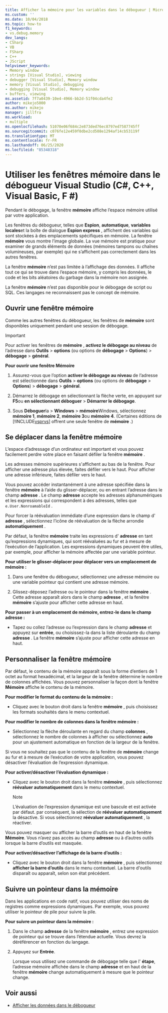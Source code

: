 ```yaml
---
title: Afficher la mémoire pour les variables dans le débogueur | Microsoft Docs
ms.custom: ''
ms.date: 10/04/2018
ms.topic: how-to
f1_keywords:
- vs.debug.memory
dev_langs:
- CSharp
- VB
- FSharp
- C++
- JScript
helpviewer_keywords:
- Memory window
- strings [Visual Studio], viewing
- debugger [Visual Studio], Memory window
- memory [Visual Studio], debugging
- debugging [Visual Studio], Memory window
- buffers, viewing
ms.assetid: 7f7a0439-10e4-4966-bb2d-51f04cda4fe2
author: mikejo5000
ms.author: mikejo
manager: jillfra
ms.workload:
- multiple
ms.openlocfilehash: 51070e06f684c2e873ded76ec8797ed7587745ff
ms.sourcegitcommit: c076fe12e459f0dbe2cd508e1294af14cb53119f
ms.translationtype: MT
ms.contentlocale: fr-FR
ms.lasthandoff: 06/25/2020
ms.locfileid: "85348318"
---
```

# <a name="use-the-memory-windows-in-the-visual-studio-debugger-c-c-visual-basic-f"></a>Utiliser les fenêtres mémoire dans le débogueur Visual Studio (C#, C++, Visual Basic, F #)

Pendant le débogage, la fenêtre **mémoire** affiche l’espace mémoire utilisé par votre application.

Les fenêtres du débogueur, telles que **Espion**, **automatique**, **variables locales**et la boîte de dialogue **Espion express** , affichent des variables qui sont stockées à des emplacements spécifiques en mémoire. La fenêtre **mémoire** vous montre l’image globale. La vue mémoire est pratique pour examiner de grands éléments de données (mémoires tampons ou chaînes volumineuses, par exemple) qui ne s’affichent pas correctement dans les autres fenêtres.

La fenêtre **mémoire** n’est pas limitée à l’affichage des données. Il affiche tout ce qui se trouve dans l’espace mémoire, y compris les données, le code et les bits aléatoires du garbage dans la mémoire non assignée.

La fenêtre **mémoire** n’est pas disponible pour le débogage de script ou SQL. Ces langages ne reconnaissent pas le concept de mémoire.

## <a name="open-a-memory-window"></a>Ouvrir une fenêtre mémoire

Comme les autres fenêtres du débogueur, les fenêtres de **mémoire** sont disponibles uniquement pendant une session de débogage.

>[!IMPORTANT]
>Pour activer les fenêtres de **mémoire** , **activez le débogage au niveau** de l’adresse dans **Outils**  >  **options** (ou options de **débogage**  >  **Options**) > **débogage**  >  **général**.

**Pour ouvrir une fenêtre Mémoire**

1. Assurez-vous que l’option **activer le débogage au niveau** de l’adresse est sélectionnée dans **Outils**  >  **options** (ou options de **débogage**  >  **Options**) > **débogage**  >  **général**.

1. Démarrez le débogage en sélectionnant la flèche verte, en appuyant sur **F5**ou **en sélectionnant déboguer**  >  **Démarrer le débogage**.

2. Sous **Déboguer**la  >  **Windows**  >  **mémoire**Windows, sélectionnez **mémoire 1**, **mémoire 2**, **mémoire 3**ou **mémoire 4**. (Certaines éditions de [!INCLUDE[vsprvs](../code-quality/includes/vsprvs_md.md)] offrent une seule fenêtre de **mémoire** .)

## <a name="move-around-in-the-memory-window"></a>Se déplacer dans la fenêtre mémoire

L’espace d’adressage d’un ordinateur est important et vous pouvez facilement perdre votre place en faisant défiler la fenêtre **mémoire** .

Les adresses mémoire supérieures s'affichent au bas de la fenêtre. Pour afficher une adresse plus élevée, faites défiler vers le haut. Pour afficher une adresse inférieure, faites défiler vers le haut.

Vous pouvez accéder instantanément à une adresse spécifiée dans la fenêtre **mémoire** à l’aide du glisser-déplacer, ou en entrant l’adresse dans le champ **adresse** . Le champ **adresse** accepte les adresses alphanumériques et les expressions qui correspondent à des adresses, telles que `e.User.NonroamableId` .

Pour forcer la réévaluation immédiate d’une expression dans le champ d' **adresse** , sélectionnez l’icône de réévaluation de la flèche arrondie **automatiquement** .

Par défaut, la fenêtre **mémoire** traite les expressions d' **adresse** en tant qu’expressions dynamiques, qui sont réévaluées au fur et à mesure de l’exécution de l’application. Les expressions dynamiques peuvent être utiles, par exemple, pour afficher la mémoire affectée par une variable pointeur.

**Pour utiliser le glisser-déplacer pour déplacer vers un emplacement de mémoire :**

1. Dans une fenêtre du débogueur, sélectionnez une adresse mémoire ou une variable pointeur qui contient une adresse mémoire.

2. Glissez-déposez l’adresse ou le pointeur dans la fenêtre **mémoire** . Cette adresse apparaît alors dans le champ **adresse** , et la fenêtre **mémoire** s’ajuste pour afficher cette adresse en haut.

**Pour passer à un emplacement de mémoire, entrez-le dans le champ adresse :**

- Tapez ou collez l’adresse ou l’expression dans le champ **adresse** et appuyez sur **entrée**, ou choisissez-la dans la liste déroulante du champ **adresse** . La fenêtre **mémoire** s’ajuste pour afficher cette adresse en haut.

## <a name="customize-the-memory-window"></a>Personnaliser la fenêtre mémoire

Par défaut, le contenu de la mémoire apparaît sous la forme d’entiers de 1 octet au format hexadécimal, et la largeur de la fenêtre détermine le nombre de colonnes affichées. Vous pouvez personnaliser la façon dont la fenêtre **Mémoire** affiche le contenu de la mémoire.

**Pour modifier le format du contenu de la mémoire :**

- Cliquez avec le bouton droit dans la fenêtre **mémoire** , puis choisissez les formats souhaités dans le menu contextuel.

**Pour modifier le nombre de colonnes dans la fenêtre mémoire :**

- Sélectionnez la flèche déroulante en regard du champ **colonnes** , sélectionnez le nombre de colonnes à afficher ou sélectionnez **auto** pour un ajustement automatique en fonction de la largeur de la fenêtre.

Si vous ne souhaitez pas que le contenu de la fenêtre de **mémoire** change au fur et à mesure de l’exécution de votre application, vous pouvez désactiver l’évaluation de l’expression dynamique.

**Pour activer/désactiver l’évaluation dynamique :**

- Cliquez avec le bouton droit dans la fenêtre **mémoire** , puis sélectionnez **réévaluer automatiquement** dans le menu contextuel.

  >[!NOTE]
  >L’évaluation de l’expression dynamique est une bascule et est activée par défaut. par conséquent, la sélection de **réévaluer automatiquement** la désactive. Si vous sélectionnez **réévaluer automatiquement** , la réactiver.

Vous pouvez masquer ou afficher la barre d’outils en haut de la fenêtre **Mémoire**. Vous n’avez pas accès au champ **adresse** ou à d’autres outils lorsque la barre d’outils est masquée.

**Pour activer/désactiver l’affichage de la barre d’outils :**

- Cliquez avec le bouton droit dans la fenêtre **mémoire** , puis sélectionnez **afficher la barre d’outils** dans le menu contextuel. La barre d'outils disparaît ou apparaît, selon son état précédent.

## <a name="follow-a-pointer-through-memory"></a>Suivre un pointeur dans la mémoire

Dans les applications en code natif, vous pouvez utiliser des noms de registres comme expressions dynamiques. Par exemple, vous pouvez utiliser le pointeur de pile pour suivre la pile.

**Pour suivre un pointeur dans la mémoire :**

1. Dans le champ **adresse** de la fenêtre **mémoire** , entrez une expression de pointeur qui se trouve dans l’étendue actuelle. Vous devrez la déréférencer en fonction du langage.

2. Appuyez sur **Entrée**.

   Lorsque vous utilisez une commande de débogage telle que l' **étape**, l’adresse mémoire affichée dans le champ **adresse** et en haut de la fenêtre **mémoire** change automatiquement à mesure que le pointeur change.

## <a name="see-also"></a>Voir aussi
- [Afficher les données dans le débogueur](../debugger/viewing-data-in-the-debugger.md)